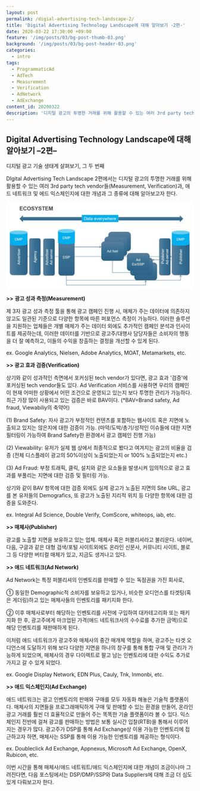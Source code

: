 ```yaml
---
layout: post
permalink: /digial-advertising-tech-landscape-2/
title: 'Digital Advertising Technology Landscape에 대해 알아보기 -2편-'
date: 2020-03-22 17:30:00 +09:00
feature: '/img/posts/03/bg-post-thumb-03.png'
background: '/img/posts/03/bg-post-header-03.png'
categories:
  - intro
tags:
  - ProgrammaticAd
  - AdTech
  - Measurement
  - Verification
  - AdNetwork
  - AdExchange
content_id: 20200322
description: '디지털 광고의 투명한 거래를 위해 활용할 수 있는 여러 3rd party tech vendor들(Measurement, Verification)과, 애드 네트워크 및 에드 익스체인지에 대한 개념과 그 종류에 대하여'
---
```




## Digital Advertising Technology Landscape에 대해 알아보기 –2편–

디지털 광고 기술 생태계 살펴보기, 그 두 번째



DIgital Advertising Tech Landscape 2편에서는 디지털 광고의 투명한 거래를 위해 활용할 수 있는 여러 3rd party tech vendor들(Measurement, Verification)과, 애드 네트워크 및 에드 익스체인지에 대한 개념과 그 종류에 대해 알아보고자 한다.





![Programmatic Ad Ecosystem in KR](/img/posts/03/prog-echo.JPG)





**>>** **광고 성과 측정(Measurement)**

제 3자 광고 성과 측정 툴을 통해 광고 캠페인 진행 시, 매체가 주는 데이터에 의존하지 않고도 일관된 기준으로 다양한 항목에 따른 퍼포먼스 측정이 가능하다. 이러한 솔루션을 지원하는 업체들은 개별 매체가 주는 데이터 외에도 추가적인 캠페인 분석과 인사이트를 제공하는데, 이러한 데이터를 기반으로 광고주/대행사 담당자들은 소비자의 행동을 더 잘 예측하고, 이들의 수익을 창출하는 결정을 개선할 수 있게 된다.

ex.  Google Analytics, Nielsen, Adobe Analytics, MOAT, Metamarkets, etc.



**>> 광고 효과 검증(Verification)**

상기와 같이 성과적인 측면에서 포커싱된 tech vendor가 있다면, 광고 효과 '검증'에 포커싱된 tech vendor들도 있다. Ad Verification 서비스를 사용하면 우리의 캠페인이 현재 어떠한 상황에서 어떤 조건으로 운영되고 있는지 보다 투명한 관리가 가능하다.  최근 가장 많이 사용되고 있는 검증은 바로 BAV이다. (*BAV=Brand safety, Ad fraud, Viewabiliy의 축약어)

(1) Brand Safety: 자사 광고가 부정적인 컨텐츠를 포함하는 웹사이트 혹은 지면에 노출되고 있지는 않은지에 대한 검증이 가능. (마약/도박/총기/성적인 이슈들에 대한 지면 필터링이 가능하여 Brand Safety한 환경에서 광고 캠페인 진행 가능)

(2) Viewability: 유저가 실제 웹 상에서 최종적으로 봤다고 여겨지는 광고의 비율을 검증 (전체 디스플레이 광고의 50%이상이 노출되었는지 or 100% 노출되었는지 etc.)

(3) Ad Fraud: 부정 트래픽, 클릭, 설치와 같은 요소들을 발생시켜 임의적으로 광고 효과를 부풀리는 지면에 대한 검증 및 필터링 가능.

상기와 같이 BAV 항목에 대한 검증 외에도 실제 광고가 노출된 지면의 Site URL, 광고를 본 유저들의 Demografics, 또 광고가 노출된 지리적 위치 등 다양한 항목에 대한 검증을 도와준다.

ex.  Integral Ad Science, Double Verify, ComScore, whiteops, iab, etc.



**>> 매체사(Publisher)**

광고를 노출할 지면을 보유하고 있는 업체. 매체사 혹은 퍼블리셔라고 불리운다.  네이버, 다음, 구글과 같은 대형 검색/포털 사이트외에도 온라인 신문사, 커뮤니티 사이트, 블로그 등 다양한 버티컬 매체가 있고, 지금도 생겨나고 있다.



**>> 애드 네트워크(Ad Network)**

Ad Network는 특정 퍼블리셔의 인벤토리를 판매할 수 있는 독점권을 가진 회사로,

① 동일한 Demographic적 소비자를 보유하고 있거나, 비슷한 오디언스를 타겟팅(혹은 게더링)하고 있는 매체사들의 인벤토리를 패키지화 한다.

② 이후 매체사로부터 해당하는 인벤토리를 사전에 구입하여 대카테고리화 또는 패키지화 한 후, 광고주에게 마크업된 가격(애드 네트워크사의 수수료를 추가한 금액)으로 해당 인벤토리를 재판매하게 된다.

이처럼 애드 네트워크가 광고주와 매체사의 중간 매개체 역할을 하며, 광고주는 타겟 오디언스에 도달하기 위해 보다 다양한 지면을 하나의 창구를 통해 통합 구매 및 관리가 가능하게 되었으며, 매체사의 경우 다이렉트로 팔고 남는 인벤토리에 대한 수익도 추가로 가지고 갈 수 있게 되었다.

ex. Google Display Network, EDN Plus, Cauly, Tnk, Inmonbi, etc.



**>> 애드 익스체인지(Ad Exchange)**

애드 네트워크는 광고 인벤토리의 판매와 구매를 모두 자동화 해놓은 기술적 플랫폼이다.  매체사의 지면들을 프로그래매틱하게 구매 및 판매할 수 있는 환경을 만들어, 온라인 광고 거래를 훨씬 더 효율적으로 만들어 주는 똑똑한 기술 플랫폼이라 볼 수 있다. 익스체인지 전반에 걸쳐 광고를 판매하는 방법은 보통 실시간 입찰(RTB)을 통해서 이루어 지는 경우가 많다. 광고주가 DSP를 통해 Ad Exchange상 이용 가능한 인벤토리에 접근하고자 하면, 매체사는 SSP를 통해 이용 가능한 인벤토리를 제공하는 형식이다.  

ex. Doubleclick Ad Exchange, Appnexus, Microsoft Ad Exchange, OpenX, Rubicon, etc.



이번 시간을 통해 매체사/애드 네트워트/애드 익스체인지에 대한 개념이 조금이나마 그려진다면, 다음 포스팅에서는 DSP/DMP/SSP와 Data Suppliers에 대해 조금 더 심도있게 다뤄보고자 한다.
